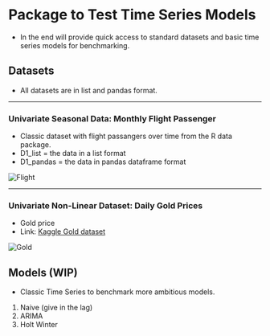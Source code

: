 # Package to Test Time Series Models

* In the end will provide quick access to standard datasets and basic time series models for benchmarking.

## Datasets
* All datasets are in list and pandas format.
______

### Univariate Seasonal Data: Monthly Flight Passenger

* Classic dataset with flight passangers over time from the R data package.
* D1_list = the data in a list format
* D1_pandas = the data in pandas dataframe format

![Flight](https://www.solver.com/sites/default/files/Timese1.jpg)


______

### Univariate Non-Linear Dataset: Daily Gold Prices

* Gold price
* Link: [Kaggle Gold dataset](https://www.kaggle.com/arashnic/learn-time-series-forecasting-from-gold-price)

![Gold](https://blog.minitab.com/hs-fs/hubfs/Imported_Blog_Media/time_series_gold_2.gif?width=435&height=294&name=time_series_gold_2.gif)

## Models (WIP)

* Classic Time Series to benchmark more ambitious models. 
1. Naive (give in the lag) 
2. ARIMA
3. Holt Winter
